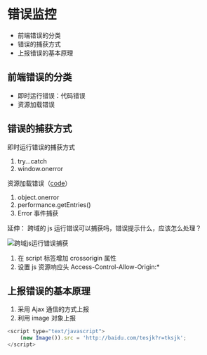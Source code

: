 # 错误监控

-   前端错误的分类
-   错误的捕获方式
-   上报错误的基本原理

## 前端错误的分类

-   即时运行错误：代码错误
-   资源加载错误

## 错误的捕获方式

即时运行错误的捕获方式

1. try...catch
2. window.onerror

资源加载错误（[code](https://github.com/WuChenDi/Front-End/blob/master/04-%E9%9D%A2%E8%AF%95/2018%E5%B9%B4%E5%BA%95Coding/error.html)）

1. object.onerror
2. performance.getEntries()
3. Error 事件捕获

延伸： 跨域的 js 运行错误可以捕获吗，错误提示什么，应该怎么处理？

![跨域js运行错误捕获](../screenshots/面试-错误监控-跨域js运行错误捕获.png)

1. 在 script 标签增加 crossorigin 属性
2. 设置 js 资源响应头 Access-Control-Allow-Origin:\*

## 上报错误的基本原理

1. 采用 Ajax 通信的方式上报
2. 利用 image 对象上报

```js
<script type="text/javascript">
    (new Image()).src = 'http://baidu.com/tesjk?r=tksjk';
</script>
```
